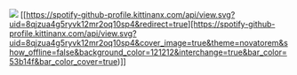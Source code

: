 ![](https://64.media.tumblr.com/d7dc78f6634a210f5d711ad9010d20c3/4d131a85d53bafcd-a2/s2048x3072/6639d7bceec3b97fbfeba9ecaf99b6d112e4a7a7.pnj)
[[https://spotify-github-profile.kittinanx.com/api/view.svg?uid=8qjzua4g5ryvk12mr2oq10sp4&redirect=true][https://spotify-github-profile.kittinanx.com/api/view.svg?uid=8qjzua4g5ryvk12mr2oq10sp4&cover_image=true&theme=novatorem&show_offline=false&background_color=121212&interchange=true&bar_color=53b14f&bar_color_cover=true)]]
